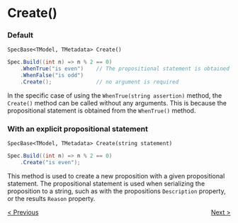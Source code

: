 ﻿# Create()

### Default 

`SpecBase<TModel, TMetadata> Create()`

```csharp
Spec.Build((int n) => n % 2 == 0)
    .WhenTrue("is even")    // The propositional statement is obtained here
    .WhenFalse("is odd")
    .Create();              // no argument is required
```

In the specific case of using the `WhenTrue(string assertion)` method, the `Create()` method can be called without 
any arguments. This is because the propositional statement is obtained from the `WhenTrue()` method.

### With an explicit propositional statement

`SpecBase<TModel, TMetadata> Create(string statement)`

```csharp
Spec.Build((int n) => n % 2 == 0)
    .Create("is even");
```

This method is used to create a new proposition with a given propositional statement.
The propositional statement is used when serializing the proposition to a string, such as with the propositions
`Description` property, or the results `Reason` property.

<div style="display: flex; justify-content: space-between">
    <a href="./WhenFalseYield.html">&lt; Previous</a>
    <a href="./And.html">Next &gt;</a>
</div>